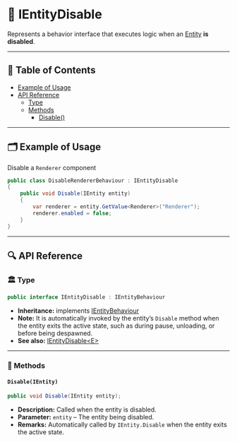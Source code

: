 # 🧩️ IEntityDisable

Represents a behavior interface that executes logic when an [Entity](../Entities/Manual.md) **is
disabled**.

---

## 📑 Table of Contents

- [Example of Usage](#-example-of-usage)
- [API Reference](#-api-reference)
    - [Type](#-type)
    - [Methods](#-methods)
        - [Disable()](#disableientity)

---

## 🗂 Example of Usage

Disable a `Renderer` component

```csharp
public class DisableRendererBehaviour : IEntityDisable
{
    public void Disable(IEntity entity)
    {
        var renderer = entity.GetValue<Renderer>("Renderer");
        renderer.enabled = false;
    }
}
```

---

## 🔍 API Reference

### 🏛️ Type <div id="-type"></div>

```csharp
public interface IEntityDisable : IEntityBehaviour
```

- **Inheritance:** implements [IEntityBehaviour](IEntityBehaviour.md)
- **Note:** It is automatically invoked by the entity’s `Disable` method when the entity exits the active state, such as
  during pause, unloading, or before being despawned.
- **See also:** [IEntityDisable&lt;E&gt;](IEntityDisable%601.md)

---

### 🏹 Methods

#### `Disable(IEntity)`

```csharp
public void Disable(IEntity entity);
```

- **Description:** Called when the entity is disabled.
- **Parameter:** `entity` – The entity being disabled.
- **Remarks:** Automatically called by `IEntity.Disable` when the entity exits the active state.